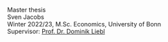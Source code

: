 Master thesis <br>
Sven Jacobs <br>
Winter 2022/23, M.Sc. Economics, University of Bonn <br>
Supervisor: [Prof. Dr. Dominik Liebl](https://www.dliebl.com/)
